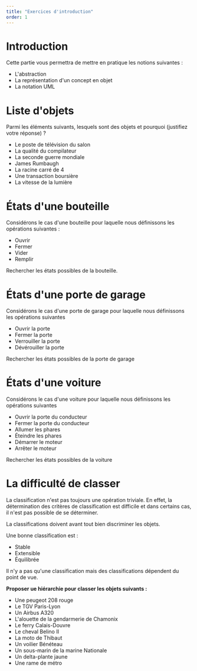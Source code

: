 ```yaml
---
title: "Exercices d'introduction"
order: 1
---
```


# Introduction

Cette partie vous permettra de mettre en pratique les notions suivantes : 
- L'abstraction
- La représentation d'un concept en objet 
- La notation UML

# Liste d'objets

Parmi les éléments suivants, lesquels sont des objets et pourquoi (justifiez votre réponse) ?

- Le poste de télévision du salon
- La qualité du compilateur
- La seconde guerre mondiale
- James Rumbaugh
- La racine carré de 4
- Une transaction boursière
- La vitesse de la lumière

# États d'une bouteille

Considérons le cas d'une bouteille pour laquelle nous définissons les opérations suivantes : 

- Ouvrir
- Fermer
- Vider
- Remplir

Rechercher les états possibles de la bouteille.

# États d'une porte de garage

Considérons le cas d'une porte de garage pour laquelle nous définissons les opérations suivantes

- Ouvrir la porte
- Fermer la porte
- Verrouiller la porte
- Dévérouiller la porte

Rechercher les états possibles de la porte de garage

# États d'une voiture

Considérons le cas d'une voiture pour laquelle nous définissons les opérations suivantes

- Ouvrir la porte du conducteur
- Fermer la porte du conducteur
- Allumer les phares
- Éteindre les phares
- Démarrer le moteur
- Arrêter le moteur

Rechercher les états possibles de la voiture

# La difficulté de classer

La classification n'est pas toujours une opération triviale. En effet, la détermination des critères de classification est difficile et dans certains cas, il n'est pas possible de se déterminer.

La classifications doivent avant tout bien discriminer les objets.

Une bonne classification est : 
- Stable
- Extensible
- Équilibrée

Il n'y a pas qu'une classification mais des classifications dépendent du point de vue.

**Proposer ue hiérarchie pour classer les objets suivants :** 

- Une peugeot 208 rouge
- Le TGV Paris-Lyon
- Un Airbus A320
- L'alouette de la gendarmerie de Chamonix
- Le ferry Calais-Douvre
- Le cheval Belino II
- La moto de Thibaut
- Un voilier Bénéteau
- Un sous-marin de la marine Nationale
- Un delta-plante jaune
- Une rame de métro
